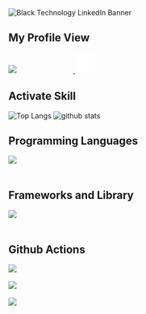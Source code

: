 <img width="1584" height="396" alt="Black Technology LinkedIn Banner" src="https://github.com/user-attachments/assets/620d9736-06b6-44c5-9320-9ebeda451d9c" />

## My Profile View
![](https://komarev.com/ghpvc/?username=your-github-J-saka0812)　　　　　　　　<a href="https://x.com/@JS_chartier">
  <img src="https://github.com/J-saka0812/J-saka0812/blob/main/x-social-media-white-round-icon.png?raw=true" alt="X" width="40" />
</a>

## Activate Skill
<div align="left"> 
  <img alt="Top Langs" height="170px" src="https://github-readme-stats.vercel.app/api?username=J-saka0812&theme=vue-dark&layout=compact" />
  <img alt="github stats" height="170px" src="https://github-readme-stats.vercel.app/api/top-langs/?username=J-saka0812&theme=vue-dark&layout=compact" />
</div>

## Programming Languages

<img src="https://skillicons.dev/icons?i=html,css,js,java" /> <br /><br />

## Frameworks and Library

<img src="https://skillicons.dev/icons?i=react,nodejs" /> <br /><br />


## Github Actions
![](http://github-profile-summary-cards.vercel.app/api/cards/profile-details?username=J-saka0812&theme=blueberry)


![](http://github-profile-summary-cards.vercel.app/api/cards/stats?username=J-saka0812&theme=blueberry)

![](http://github-profile-summary-cards.vercel.app/api/cards/productive-time?username=J-saka0812&theme=blueberry&utcOffset=8)
